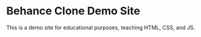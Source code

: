 # Behance Clone Demo Site

This is a demo site for educational purposes, teaching HTML, CSS, and JS.